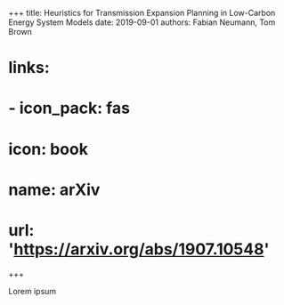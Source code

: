 +++
title: Heuristics for Transmission Expansion Planning in Low-Carbon Energy System Models
date: 2019-09-01
authors: Fabian Neumann, Tom Brown

# links:
#   - icon_pack: fas
#     icon: book
#     name: arXiv
#     url: 'https://arxiv.org/abs/1907.10548'
+++

Lorem ipsum
